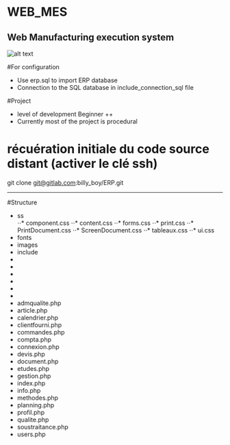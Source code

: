 # WEB_MES
## Web Manufacturing execution system

![alt text](https://github.com/billyboy35/WEB_MES/blob/main/MES_VIEW_DEMO.PNG)

#For configuration
* Use erp.sql to import ERP database  
* Connection to the SQL database in include_connection_sql file

#Project
*  level of development  Beginner ++
* Currently most of the project is procedural

# récuération initiale du code source distant (activer le clé ssh)
git clone git@gitlab.com:billy_boy/ERP.git

-----------------

#Structure

* ss  
⋅⋅* component.css
⋅⋅* content.css
⋅⋅* forms.css
⋅⋅* print.css
⋅⋅* PrintDocument.css
⋅⋅* ScreenDocument.css
⋅⋅* tableaux.css
⋅⋅* ui.css
* fonts  
* images  
* include  
*
*
*
*
*
*
* admqualite.php  
* article.php  
* calendrier.php  
* clientfourni.php  
* commandes.php  
* compta.php  
* connexion.php  
* devis.php  
* document.php  
* etudes.php  
* gestion.php  
* index.php  
* info.php  
* methodes.php   
* planning.php  
* profil.php  
* qualite.php  
* soustraitance.php   
* users.php  
